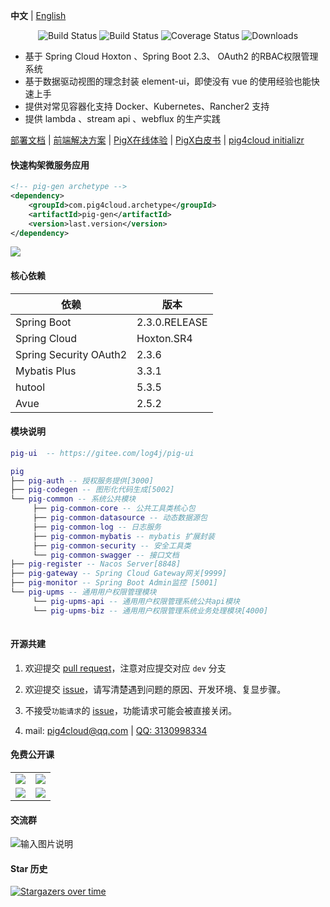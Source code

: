 
**中文** | [English](https://github.com/pigxcloud/pig/blob/master/README.md)

<p align="center">
 <img src="https://img.shields.io/badge/Pig-2.7-success.svg" alt="Build Status">
 <img src="https://img.shields.io/badge/Avue-2.5-green.svg" alt="Build Status">
 <img src="https://img.shields.io/badge/Spring%20Cloud-Hoxto.SR4-blue.svg" alt="Coverage Status">
 <img src="https://img.shields.io/badge/Spring%20Boot-2.3.RELEASE-blue.svg" alt="Downloads">
</p>
   
- 基于 Spring Cloud Hoxton 、Spring Boot 2.3、 OAuth2 的RBAC权限管理系统  
- 基于数据驱动视图的理念封装 element-ui，即使没有 vue 的使用经验也能快速上手  
- 提供对常见容器化支持 Docker、Kubernetes、Rancher2 支持  
- 提供 lambda 、stream api 、webflux 的生产实践   


<a href="http://pig4cloud.com/doc/pig" target="_blank">部署文档</a> | <a target="_blank" href="https://avuejs.com"> 前端解决方案</a> | <a target="_blank" href="http://pigx.pig4cloud.com"> PigX在线体验</a> | <a target="_blank" href="https://paper.pig4cloud.com/"> PigX白皮书</a> | <a target="_blank" href="https://start.pig4cloud.com"> pig4cloud initializr</a>
    

#### 快速构架微服务应用  

```xml
<!-- pig-gen archetype -->
<dependency>
    <groupId>com.pig4cloud.archetype</groupId>
    <artifactId>pig-gen</artifactId>
    <version>last.version</version>
</dependency>
```

<img src="https://images.gitee.com/uploads/images/2019/1026/004238_9a73e1e7_393021.gif"/>  
   
#### 核心依赖 


依赖 | 版本
---|---
Spring Boot |  2.3.0.RELEASE  
Spring Cloud | Hoxton.SR4   
Spring Security OAuth2 | 2.3.6
Mybatis Plus | 3.3.1
hutool | 5.3.5
Avue | 2.5.2
   


#### 模块说明
```lua
pig-ui  -- https://gitee.com/log4j/pig-ui

pig
├── pig-auth -- 授权服务提供[3000]
├── pig-codegen -- 图形化代码生成[5002]
└── pig-common -- 系统公共模块 
     ├── pig-common-core -- 公共工具类核心包
     ├── pig-common-datasource -- 动态数据源包
     ├── pig-common-log -- 日志服务
     ├── pig-common-mybatis -- mybatis 扩展封装
     ├── pig-common-security -- 安全工具类
     └── pig-common-swagger -- 接口文档
├── pig-register -- Nacos Server[8848]
├── pig-gateway -- Spring Cloud Gateway网关[9999]
├── pig-monitor -- Spring Boot Admin监控 [5001]
└── pig-upms -- 通用用户权限管理模块
     └── pig-upms-api -- 通用用户权限管理系统公共api模块
     └── pig-upms-biz -- 通用用户权限管理系统业务处理模块[4000]
	 
```
#### 开源共建

1. 欢迎提交 [pull request](https://dwz.cn/2KURd5Vf)，注意对应提交对应 `dev` 分支

2. 欢迎提交 [issue](https://gitee.com/log4j/pig/issues)，请写清楚遇到问题的原因、开发环境、复显步骤。

3. 不接受`功能请求`的 [issue](https://gitee.com/log4j/pig/issues)，功能请求可能会被直接关闭。  

4. mail: <a href="mailto:pig4cloud@qq.com">pig4cloud@qq.com</a> | <a target="_blank" href="http://wpa.qq.com/msgrd?v=3&uin=3130998334&site=qq&menu=yes"> QQ: 3130998334</a>    

#### 免费公开课

<table>
  <tr>
    <td><a href="https://www.bilibili.com/video/av45084065" target="_blank"><img src="https://images.gitee.com/uploads/images/2020/0318/215612_b3d0375d_1824312.jpeg"></a></td>
    <td><a href="https://www.bilibili.com/video/av77344954" target="_blank"><img src="https://images.gitee.com/uploads/images/2020/0318/215612_f6d298c4_1824312.jpeg"></a></td>
  </tr>
    <tr>
    <td><a href="https://www.bilibili.com/video/BV1J5411476V" target="_blank"><img src="http://pigx.vip/20200504210206_YDYTOA_k3s.jpeg"></a></td>
    <td><a href="https://www.bilibili.com/video/BV14p4y197K5" target="_blank"><img src="http://pigx.vip/20200504210257_yXZBSx_zerotier.jpeg"></a></td>
  </tr>
</table>

#### 交流群
![输入图片说明](https://images.gitee.com/uploads/images/2020/0519/142843_6032c52e_410595.png "qr.png")


#### Star 历史

[![Stargazers over time](https://starchart.cc/pigxcloud/pig.svg)](https://starchart.cc/pigxcloud/pig.svg)
